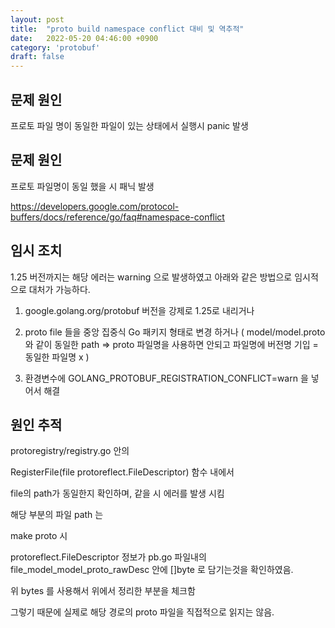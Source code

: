 ```yaml
---
layout: post
title:  "proto build namespace conflict 대비 및 역추적"
date:   2022-05-20 04:46:00 +0900
category: 'protobuf'
draft: false
---
```


## 문제 원인

프로토 파일 명이 동일한 파일이 있는 상태에서 실행시 panic 발생 

## 문제 원인 

프로토 파일명이 동일 했을 시 패닉 발생  

https://developers.google.com/protocol-buffers/docs/reference/go/faq#namespace-conflict

## 임시 조치 

1.25 버전까지는 해당 에러는 warning 으로 발생하였고 아래와 같은 방법으로 임시적으로 대처가 가능하다. 

1. google.golang.org/protobuf 버전을 강제로 1.25로 내리거나  

2. proto file 들을 중앙 집중식 Go 패키지 형태로 변경 하거나 ( model/model.proto 와 같이 동일한 path => proto 파일명을 사용하면 안되고 파일명에 버전명 기입 = 동일한 파일명 x )  

3. 환경변수에 GOLANG_PROTOBUF_REGISTRATION_CONFLICT=warn 을 넣어서 해결  

## 원인 추적 

protoregistry/registry.go 안의  

RegisterFile(file protoreflect.FileDescriptor) 함수 내에서  

file의 path가 동일한지 확인하며, 같을 시 에러를 발생 시킴  

해당 부분의 파일 path 는  

make proto 시 

protoreflect.FileDescriptor 정보가 pb.go 파일내의 file_model_model_proto_rawDesc 안에 []byte 로 담기는것을 확인하였음.

위 bytes 를 사용해서 위에서 정리한 부분을 체크함  

그렇기 때문에 실제로 해당 경로의 proto 파일을 직접적으로 읽지는 않음.
